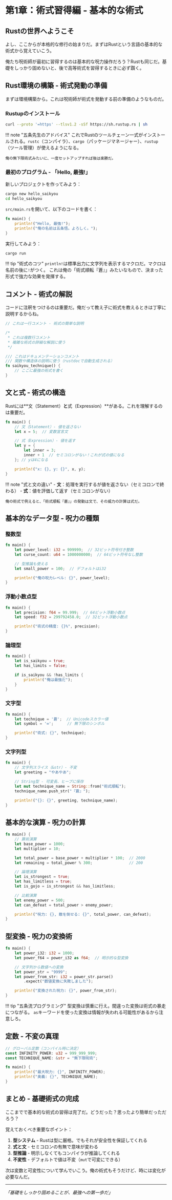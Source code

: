 # 第1章：術式習得編 - 基本的な術式

## Rustの世界へようこそ

よし、ここからが本格的な修行の始まりだ。まずはRustという言語の基本的な術式から覚えていこう。

俺たち呪術師が最初に習得するのは基本的な呪力操作だろう？Rustも同じだ。基礎をしっかり固めないと、後で高等術式を習得するときに必ず躓く。

## Rust環境の構築 - 術式発動の準備

まずは環境構築から。これは呪術師が術式を発動する前の準備のようなものだ。

### Rustupのインストール

```bash
curl --proto '=https' --tlsv1.2 -sSf https://sh.rustup.rs | sh
```

!!! note "五条先生のアドバイス"
    これでRustのツールチェーン一式がインストールされる。`rustc`（コンパイラ）、`cargo`（パッケージマネージャー）、`rustup`（ツール管理）が使えるようになる。

    俺の無下限術式みたいに、一度セットアップすれば後は楽勝だ。

### 最初のプログラム - 「Hello, 最強!」

新しいプロジェクトを作ってみよう：

```bash
cargo new hello_saikyou
cd hello_saikyou
```

`src/main.rs`を開いて、以下のコードを書く：

```rust
fn main() {
    println!("Hello, 最強!");
    println!("俺の名前は五条悟。よろしく。");
}
```

実行してみよう：

```bash
cargo run
```

!!! tip "術式のコツ"
    `println!`は標準出力に文字列を表示するマクロだ。マクロは名前の後に`!`がつく。
    これは俺の「術式順転『蒼』」みたいなもので、決まった形式で強力な効果を発揮する。

## コメント - 術式の解説

コードに注釈をつけるのは重要だ。俺だって教え子に術式を教えるときは丁寧に説明するからね。

```rust
// これは一行コメント - 術式の簡単な説明

/*
 * これは複数行コメント
 * 複雑な術式の詳細な解説に使う
 */

/// これはドキュメンテーションコメント
/// 関数や構造体の説明に使う（rustdocで自動生成される）
fn saikyou_technique() {
    // ここに最強の術式を書く
}
```

## 文と式 - 術式の構造

Rustには\*\*文（Statement）**と**式（Expression）\*\*がある。これを理解するのは重要だ。

```rust
fn main() {
    // 文（Statement）- 値を返さない
    let x = 5;  // 変数宣言文

    // 式（Expression）- 値を返す
    let y = {
        let inner = 3;
        inner + 1  // セミコロンがない！これが式の値になる
    }; // yは4になる

    println!("x: {}, y: {}", x, y);
}
```

!!! note "式と文の違い"
    - **文**：処理を実行するが値を返さない（セミコロンで終わる）
    - **式**：値を評価して返す（セミコロンがない）

    俺の術式で例えると、「術式順転『蒼』」の発動は文で、その威力の計算は式だ。

## 基本的なデータ型 - 呪力の種類

### 整数型

```rust
fn main() {
    let power_level: i32 = 999999;  // 32ビット符号付き整数
    let curse_count: u64 = 1000000000;  // 64ビット符号なし整数

    // 型推論も使える
    let small_power = 100;  // デフォルトはi32

    println!("俺の呪力レベル: {}", power_level);
}
```

### 浮動小数点型

```rust
fn main() {
    let precision: f64 = 99.999;  // 64ビット浮動小数点
    let speed: f32 = 299792458.0;  // 32ビット浮動小数点

    println!("術式の精度: {}%", precision);
}
```

### 論理型

```rust
fn main() {
    let is_saikyou = true;
    let has_limits = false;

    if is_saikyou && !has_limits {
        println!("俺は最強だ");
    }
}
```

### 文字型

```rust
fn main() {
    let technique = '蒼';  // Unicodeスカラー値
    let symbol = '∞';      // 無下限のシンボル

    println!("術式: {}", technique);
}
```

### 文字列型

```rust
fn main() {
    // 文字列スライス（&str）- 不変
    let greeting = "やあやあ";

    // String型 - 可変長、ヒープに保存
    let mut technique_name = String::from("術式順転");
    technique_name.push_str("『蒼』");

    println!("{}: {}", greeting, technique_name);
}
```

## 基本的な演算 - 呪力の計算

```rust
fn main() {
    // 算術演算
    let base_power = 1000;
    let multiplier = 10;

    let total_power = base_power + multiplier * 100;  // 2000
    let remaining = total_power % 300;                // 200

    // 論理演算
    let is_strongest = true;
    let has_limitless = true;
    let is_gojo = is_strongest && has_limitless;

    // 比較演算
    let enemy_power = 500;
    let can_defeat = total_power > enemy_power;

    println!("呪力: {}, 敵を倒せる: {}", total_power, can_defeat);
}
```

## 型変換 - 呪力の変換術

```rust
fn main() {
    let power_i32: i32 = 1000;
    let power_f64 = power_i32 as f64;  // 明示的な型変換

    // 文字列から数値への変換
    let power_str = "9999";
    let power_from_str: i32 = power_str.parse()
        .expect("数値変換に失敗しました");

    println!("変換された呪力: {}", power_from_str);
}
```

!!! tip "五条流プログラミング"
    型変換は慎重に行え。間違った変換は術式の暴走につながる。
    `as`キーワードを使った変換は情報が失われる可能性があるから注意しろ。

## 定数 - 不変の真理

```rust
// グローバル定数（コンパイル時に決定）
const INFINITY_POWER: u32 = 999_999_999;
const TECHNIQUE_NAME: &str = "無下限呪術";

fn main() {
    println!("最大呪力: {}", INFINITY_POWER);
    println!("奥義: {}", TECHNIQUE_NAME);
}
```

## まとめ - 基礎術式の完成

ここまでで基本的な術式の習得は完了だ。どうだった？思ったより簡単だっただろう？

覚えておくべき重要なポイント：

1. **型システム** - Rustは型に厳格。でもそれが安全性を保証してくれる
1. **式と文** - セミコロンの有無で意味が変わる
1. **型推論** - 明示しなくてもコンパイラが推論してくれる
1. **不変性** - デフォルトで値は不変（`mut`で可変にできる）

次は変数と可変性について学んでいこう。俺の術式もそうだけど、時には変化が必要なんだ。

______________________________________________________________________

*「基礎をしっかり固めることが、最強への第一歩だ」*
